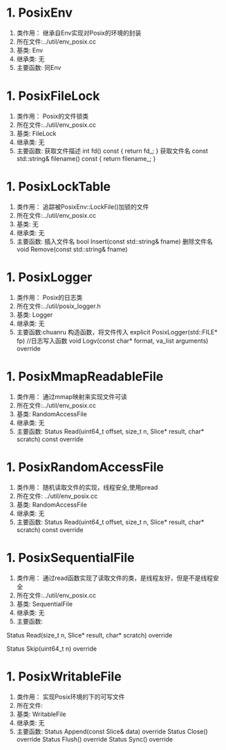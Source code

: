 # 1. PosixEnv
1. 类作用： 继承自Env实现对Posix的环境的封装
2. 所在文件:../util/env_posix.cc
3. 基类: Env
4. 继承类: 无
5. 主要函数: 同Env



# 1. PosixFileLock
1. 类作用： Posix的文件锁类
2. 所在文件:../util/env_posix.cc
3. 基类: FileLock
4. 继承类: 无
5. 主要函数:
获取文件描述
int fd() const { return fd_; }
获取文件名
const std::string& filename() const { return filename_; }

# 1. PosixLockTable
1. 类作用： 追踪被PosixEnv::LockFile()加锁的文件
2. 所在文件:../util/env_posix.cc
3. 基类: 无
4. 继承类: 无
5. 主要函数:
插入文件名
bool Insert(const std::string& fname)
删除文件名
void Remove(const std::string& fname)

# 1. PosixLogger
1. 类作用： Posix的日志类
2. 所在文件:../util/posix_logger.h
3. 基类: Logger
4. 继承类: 无
5. 主要函数:chuanru
构造函数，将文件传入
explicit PosixLogger(std::FILE* fp)
//日志写入函数
void Logv(const char* format, va_list arguments) override 

# 1. PosixMmapReadableFile
1. 类作用： 通过mmap映射来实现文件可读
2. 所在文件:../util/env_posix.cc
3. 基类: RandomAccessFile
4. 继承类: 无
5. 主要函数:
Status Read(uint64_t offset, size_t n, Slice* result,
              char* scratch) const override



# 1. PosixRandomAccessFile
1. 类作用： 随机读取文件的实现，线程安全,使用pread
2. 所在文件: ../util/env_posix.cc
3. 基类: RandomAccessFile
4. 继承类: 无
5. 主要函数:
Status Read(uint64_t offset, size_t n, Slice* result,
              char* scratch) const override

# 1. PosixSequentialFile
1. 类作用： 通过read函数实现了读取文件的类，是线程友好，但是不是线程安全
2. 所在文件:../util/env_posix.cc
3. 基类: SequentialFile
4. 继承类: 无
5. 主要函数:

Status Read(size_t n, Slice* result, char* scratch) override

Status Skip(uint64_t n) override


# 1. PosixWritableFile
1. 类作用： 实现Posix环境的下的可写文件
2. 所在文件:
3. 基类: WritableFile
4. 继承类: 无
5. 主要函数:
Status Append(const Slice& data) override
Status Close() override
Status Flush() override
Status Sync() override

